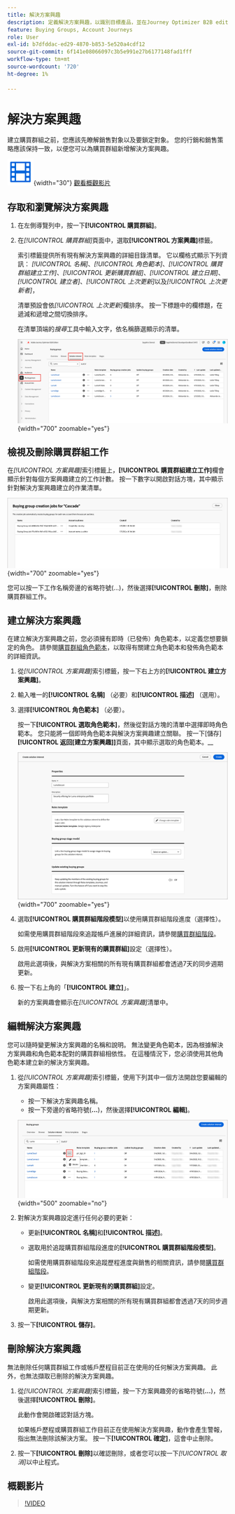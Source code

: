 ```yaml
---
title: 解決方案興趣
description: 定義解決方案興趣，以識別目標產品，並在Journey Optimizer B2B edition中使用角色範本自動建立購買群組。
feature: Buying Groups, Account Journeys
role: User
exl-id: b7dfddac-ed29-4870-b853-5e520a4cdf12
source-git-commit: 6f141e08066097c3b5e991e27b6177148fad1fff
workflow-type: tm+mt
source-wordcount: '720'
ht-degree: 1%

---
```


# 解決方案興趣

建立購買群組之前，您應該先瞭解銷售對象以及要鎖定對象。 您的行銷和銷售策略應該保持一致，以便您可以為購買群組新增解決方案興趣。

![影片](../../assets/do-not-localize/icon-video.svg){width="30"} [觀看概觀影片](#overview-video)

## 存取和瀏覽解決方案興趣

1. 在左側導覽列中，按一下&#x200B;**[!UICONTROL 購買群組]**。

1. 在&#x200B;_[!UICONTROL 購買群組]_&#x200B;頁面中，選取&#x200B;**[!UICONTROL 方案興趣]**&#x200B;標籤。

   索引標籤提供所有現有解決方案興趣的詳細目錄清單。 它以欄格式顯示下列資訊： _[!UICONTROL 名稱]_、_[!UICONTROL 角色範本]_、_[!UICONTROL 購買群組建立工作]_、_[!UICONTROL 更新購買群組]_、_[!UICONTROL 建立日期]_、_[!UICONTROL 建立者]_、_[!UICONTROL 上次更新]_&#x200B;以及&#x200B;_[!UICONTROL 上次更新者]_，

   清單預設會依&#x200B;_[!UICONTROL 上次更新]_&#x200B;欄排序。 按一下標題中的欄標題，在遞減和遞增之間切換排序。

   在清單頂端的&#x200B;_搜尋_&#x200B;工具中輸入文字，依名稱篩選顯示的清單。

   ![方案興趣標籤](assets/solution-interest-tab.png){width="700" zoomable="yes"}

## 檢視及刪除購買群組工作

在&#x200B;_[!UICONTROL 方案興趣]_&#x200B;索引標籤上，**[!UICONTROL 購買群組建立工作]**&#x200B;欄會顯示針對每個方案興趣建立的工作計數。 按一下數字以開啟對話方塊，其中顯示針對解決方案興趣建立的作業清單。

![為方案興趣購買群組工作](assets/buying-group-jobs-for-solution-interest.png){width="700" zoomable="yes"}

您可以按一下工作名稱旁邊的省略符號(...)，然後選擇&#x200B;**[!UICONTROL 刪除]**，刪除購買群組工作。

## 建立解決方案興趣

在建立解決方案興趣之前，您必須擁有即時（已發佈）角色範本，以定義您想要鎖定的角色。 請參閱[購買群組角色範本](./buying-groups-role-templates.md)，以取得有關建立角色範本和發佈角色範本的詳細資訊。

1. 從&#x200B;_[!UICONTROL 方案興趣]_&#x200B;索引標籤，按一下右上方的&#x200B;**[!UICONTROL 建立方案興趣]**。

1. 輸入唯一的&#x200B;**[!UICONTROL 名稱]** （必要）和&#x200B;**[!UICONTROL 描述]** （選用）。

1. 選擇&#x200B;**[!UICONTROL 角色範本]** （必要）。

   按一下&#x200B;**[!UICONTROL 選取角色範本]**，然後從對話方塊的清單中選擇即時角色範本。 您只能將一個即時角色範本與解決方案興趣建立關聯。 按一下[儲存]&#x200B;**[!UICONTROL 返回[建立方案興趣]]**&#x200B;頁面，其中顯示選取的角色範本。__

   ![新增角色範本至方案興趣](assets/solution-interest-create.png){width="700" zoomable="yes"}

1. 選取&#x200B;**[!UICONTROL 購買群組階段模型]**&#x200B;以使用購買群組階段進度（選擇性）。

   如需使用購買群組階段來追蹤帳戶進展的詳細資訊，請參閱[購買群組階段](./buying-group-stages.md)。

1. 啟用&#x200B;**[!UICONTROL 更新現有的購買群組]**&#x200B;設定（選擇性）。

   啟用此選項後，與解決方案相關的所有現有購買群組都會透過7天的同步週期更新。

1. 按一下右上角的「**[!UICONTROL 建立]**」。

   新的方案興趣會顯示在&#x200B;_[!UICONTROL 方案興趣]_&#x200B;清單中。

## 編輯解決方案興趣

您可以隨時變更解決方案興趣的名稱和說明。 無法變更角色範本，因為根據解決方案興趣和角色範本配對的購買群組相依性。 在這種情況下，您必須使用其他角色範本建立新的解決方案興趣。

1. 從&#x200B;_[!UICONTROL 方案興趣]_&#x200B;索引標籤，使用下列其中一個方法開啟您要編輯的方案興趣屬性：

   * 按一下解決方案興趣名稱。
   * 按一下旁邊的省略符號(**...**)，然後選擇&#x200B;**[!UICONTROL 編輯]**。

   ![方案興趣更多選單](assets/solution-interests-more-menu.png){width="500" zoomable="no"}

1. 對解決方案興趣設定進行任何必要的更新：

   * 更新&#x200B;**[!UICONTROL 名稱]**&#x200B;和&#x200B;**[!UICONTROL 描述]**。

   * 選取用於追蹤購買群組階段進度的&#x200B;**[!UICONTROL 購買群組階段模型]**。

     如需使用購買群組階段來追蹤歷程進度與銷售的相關資訊，請參閱[購買群組階段](./buying-group-stages.md)。

   * 變更&#x200B;**[!UICONTROL 更新現有的購買群組]**&#x200B;設定。

     啟用此選項後，與解決方案相關的所有現有購買群組都會透過7天的同步週期更新。

1. 按一下&#x200B;**[!UICONTROL 儲存]**。

## 刪除解決方案興趣

無法刪除任何購買群組工作或帳戶歷程目前正在使用的任何解決方案興趣。 此外，也無法擷取已刪除的解決方案興趣。

1. 從&#x200B;_[!UICONTROL 方案興趣]_&#x200B;索引標籤，按一下方案興趣旁的省略符號(**...**)，然後選擇&#x200B;**[!UICONTROL 刪除]**。

   此動作會開啟確認對話方塊。

   如果帳戶歷程或購買群組工作目前正在使用解決方案興趣，動作會產生警報，指出無法刪除該解決方案。 按一下&#x200B;**[!UICONTROL 確定]**，這會中止刪除。

1. 按一下&#x200B;**[!UICONTROL 刪除]**&#x200B;以確認刪除，或者您可以按一下&#x200B;_[!UICONTROL 取消]_&#x200B;以中止程式。

## 概觀影片

>[!VIDEO](https://video.tv.adobe.com/v/3433080/?learn=on)
